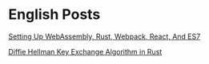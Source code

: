 # English Posts

[Setting Up WebAssembly, Rust, Webpack, React, And ES7](#wasmRust)

[Diffie Hellman Key Exchange Algorithm in Rust](#diffieHellman)
